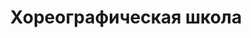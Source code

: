 ---
title: Хореографическая школа
address: '69000, г.Запорожье, бул. Центральный, 15-б'
phone: []
url: ''
about: ''
searchTitle: 'Хореографическая школа, 69000, г.Запорожье, бул. Центральный, 15б'
tags:
  - Художественные школы
geometry:
  location:
    lat: 47.831844
    lng: 35.137506
  viewport:
    northeast:
      lat: 47.83328138029149
      lng: 35.1389313802915
    southwest:
      lat: 47.8305834197085
      lng: 35.1362334197085
place_id: ChIJzYUPjLNg3EAR-CMGnz5NqAM

---
